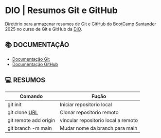 # DIO | Resumos Git e GitHub

Diretório para armazenar resumos de Git e GitHub do BootCamp Santander 2025 no curso de Git e GitHub da [DIO](https://www.dio.me/).


## 📚 DOCUMENTAÇÃO  

- [Documentação Git](https://git-scm.com/docs/git/pt_BR)
- [Documentação GitHub](https://docs.github.com/pt)


## 💻 RESUMOS
| Comando | Fução |
|---------| --------|
|git init| Iniciar repositorio local|
|git clone [URL]()| Clonar repositorio remoto|
|git remote add origin| vincular repositorio local a remoto|
|git branch -m main| Mudar nome da branch para main|